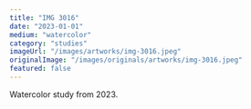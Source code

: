 ```yaml
---
title: "IMG 3016"
date: "2023-01-01"
medium: "watercolor"
category: "studies"
imageUrl: "/images/artworks/img-3016.jpeg"
originalImage: "/images/originals/artworks/img-3016.jpeg"
featured: false
---
```


Watercolor study from 2023.
